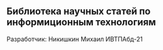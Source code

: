 ## Библиотека научных статей по информиционным технологиям

Разработчик: Никишкин Михаил ИВТПАбд-21

